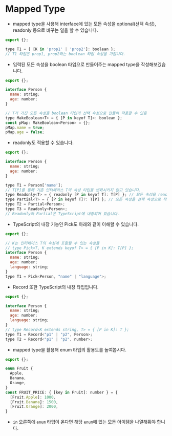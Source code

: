# Mapped Type

- mapped type을 사용해 interface에 있는 모든 속성을 optional(선택 속성), readonly 등으로 바꾸는 일을 할 수 있습니다.

```js
export {};

type T1 = { [K in 'prop1' | 'prop2']: boolean };
// T1 타입은 prop1, prop2라는 boolean 타입 속성을 가집니다.
```

- 입력된 모든 속성을 boolean 타입으로 만들어주는 mapped type을 작성해보겠습니다.

```js
export {};

interface Person {
  name: string;
  age: number;
}

// T가 가진 모든 속성을 boolean 타입의 선택 속성으로 만들어 적용할 수 있음
type MakeBoolean<T> = { [P in keyof T]>: boolean };
const pMap: MakeBoolean<Person> = {};
pMap.name = true;
pMap.age = false;
```

- readonly도 적용할 수 있습니다.

```js
export {};

interface Person {
  name: string;
  age: number;
}

type T1 = Person['name'];
// T[P]를 통해 기존 인터페이스 T의 속성 타입을 변화시키지 않고 있습니다.
type Readonly<T> = { readonly [P in keyof T]: T[P] }; // 모든 속성을 readonly로 적용
type Partial<T> = { [P in keyof T]?: T[P] }; // 모든 속성을 선택 속성으로 적용
type T2 = Partial<Person>;
type T3 = Readonly<Person>;
// Readonly와 Partial은 TypeScript에 내장되어 있습니다.
```

- TypeScript의 내장 기능인 Pick도 아래와 같이 이해할 수 있습니다.

```js
export {};

// K는 인터페이스 T의 속성에 포함될 수 있는 속성들
// type Pick<T, K extends keyof T> = { [P in K]: T[P] };
interface Person {
  name: string;
  age: number;
  language: string;
}
type T1 = Pick<Person, "name" | "language">;
```

- Record 또한 TypeScript의 내장 타입입니다.

```js
export {};

interface Person {
  name: string;
  age: number;
  language: string;
}
// type Record<K extends string, T> = { [P in K]: T };
type T1 = Record<"p1" | "p2", Person>;
type T2 = Record<"p1" | "p2", number>;
```

- mapped type을 활용해 enum 타입의 활용도를 높여봅시다.

```js
export {};

enum Fruit {
  Apple,
  Banana,
  Orange,
}
const FRUIT_PRICE: { [key in Fruit]: number } = {
  [Fruit.Apple]: 1000,
  [Fruit.Banana]: 1500,
  [Fruit.Orange]: 2000,
}
```

- `in` 오른쪽에 `enum` 타입이 온다면 해당 `enum`에 있는 모든 아이템을 나열해줘야 합니다.
